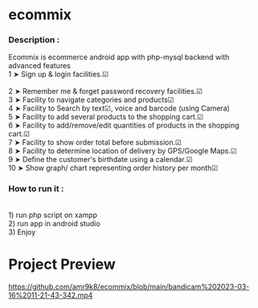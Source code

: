 # ecommix

### Description  :
Ecommix is  ecommerce android app with php-mysql backend with  advanced features
<br>1  ➤ Sign up & login facilities.☑ 							
<br>2  ➤ Remember me & forget password recovery facilities.☑
<br>3  ➤ Facility to navigate categories and products☑
<br>4  ➤ Facility to Search by text☑, voice and barcode (using Camera)
<br>5  ➤ Facility to add several products to the shopping cart.☑
<br>6  ➤ Facility to add/remove/edit quantities of products in the shopping cart.☑
<br>7  ➤ Facility to show order total before submission.☑
<br>8  ➤ Facility to determine location of delivery by GPS/Google Maps.☑
<br>9  ➤ Define the customer's birthdate using a calendar.☑
<br>10 ➤ Show graph/ chart representing order history per month☑

### How to run it :
<br> 1) run php script on xampp
<br> 2) run app in android studio
<br> 3) Enjoy
<br>
# Project Preview
https://github.com/amr9k8/ecommix/blob/main/bandicam%202023-03-16%2011-21-43-342.mp4
